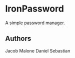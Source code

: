 IronPassword
============

A simple password manager.


Authors
-------
Jacob Malone
Daniel Sebastian
